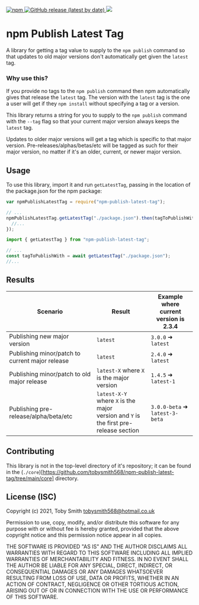 <p>
  <a href="https://www.npmjs.com/package/npm-publish-latest-tag">
    <img alt="npm" src="https://img.shields.io/npm/v/npm-publish-latest-tag?logo=npm">
  </a>

  <a href="https://github/tobysmith568/npm-publish-latest-tag/releases">
    <img alt="GitHub release (latest by date)" src="https://img.shields.io/github/v/release/tobysmith568/npm-publish-latest-tag?label=GitHub%20Action">
  </a>

  <a href="https://codecov.io/github/tobysmith568/npm-publish-latest-tag">
    <img src="https://codecov.io/github/tobysmith568/npm-publish-latest-tag/branch/main/graph/badge.svg"/>
  </a>
</p>

# npm Publish Latest Tag

A library for getting a tag value to supply to the `npm publish` command so that updates to old major versions don't automatically get given the `latest` tag.

### Why use this?

If you provide no tags to the `npm publish` command then npm automatically gives that release the `latest` tag. The version with the `latest` tag is the one a user will get if they `npm install` without specifying a tag or a version.

This library returns a string for you to supply to the `npm publish` command with the `--tag` flag so that your current major version always keeps the `latest` tag.

Updates to older major versions will get a tag which is specific to that major version. Pre-releases/alphas/betas/etc will be tagged as such for their major version, no matter if it's an older, current, or newer major version.

## Usage

To use this library, import it and run `getLatestTag`, passing in the location of the package.json for the npm package:

```javascript
var npmPublishLatestTag = require("npm-publish-latest-tag");

// ...
npmPublishLatestTag.getLatestTag("./package.json").then(tagToPublishWith => {
  //...
});
```

```typescript
import { getLatestTag } from "npm-publish-latest-tag";

// ...
const tagToPublishWith = await getLatestTag("./package.json");
//...
```

## Results

| Scenario                                        | Result                                                                                    | Example where current<br />version is 2.3.4 |
| ----------------------------------------------- | ----------------------------------------------------------------------------------------- | ------------------------------------------- |
| Publishing new major version                    | `latest`                                                                                  | `3.0.0` ➜ `latest`                          |
| Publishing minor/patch to current major release | `latest`                                                                                  | `2.4.0` ➜ `latest`                          |
| Publishing minor/patch to old major release     | `latest-X` where `X` is the major version                                                 | `1.4.5` ➜ `latest-1`                        |
| Publishing pre-release/alpha/beta/etc           | `latest-X-Y` where `X` is the major<br />version and `Y` is the first pre-release section | `3.0.0-beta` ➜ `latest-3-beta`              |

## Contributing

This library is not in the top-level directory of it's repository; it can be found in the (`./core`)[https://github.com/tobysmith568/npm-publish-latest-tag/tree/main/core] directory.

## License (ISC)

Copyright (c) 2021, Toby Smith tobysmith568@hotmail.co.uk

Permission to use, copy, modify, and/or distribute this software for any purpose with or without fee is hereby granted, provided that the above copyright notice and this permission notice appear in all copies.

THE SOFTWARE IS PROVIDED "AS IS" AND THE AUTHOR DISCLAIMS ALL WARRANTIES WITH REGARD TO THIS SOFTWARE INCLUDING ALL IMPLIED WARRANTIES OF MERCHANTABILITY AND FITNESS. IN NO EVENT SHALL THE AUTHOR BE LIABLE FOR ANY SPECIAL, DIRECT, INDIRECT, OR CONSEQUENTIAL DAMAGES OR ANY DAMAGES WHATSOEVER RESULTING FROM LOSS OF USE, DATA OR PROFITS, WHETHER IN AN ACTION OF CONTRACT, NEGLIGENCE OR OTHER TORTIOUS ACTION, ARISING OUT OF OR IN CONNECTION WITH THE USE OR PERFORMANCE OF THIS SOFTWARE.
